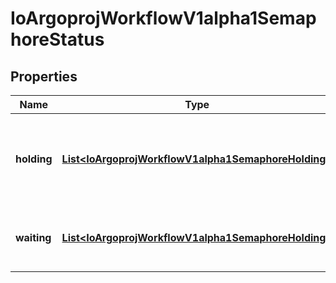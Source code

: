 
# IoArgoprojWorkflowV1alpha1SemaphoreStatus

## Properties
Name | Type | Description | Notes
------------ | ------------- | ------------- | -------------
**holding** | [**List&lt;IoArgoprojWorkflowV1alpha1SemaphoreHolding&gt;**](IoArgoprojWorkflowV1alpha1SemaphoreHolding.md) | Holding stores the list of resource acquired synchronization lock for workflows. |  [optional]
**waiting** | [**List&lt;IoArgoprojWorkflowV1alpha1SemaphoreHolding&gt;**](IoArgoprojWorkflowV1alpha1SemaphoreHolding.md) | Waiting indicates the list of current synchronization lock holders. |  [optional]



